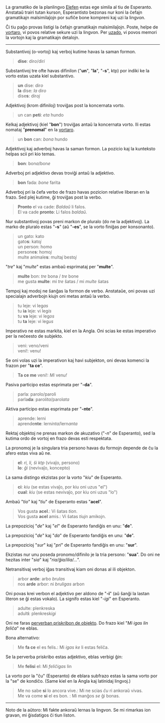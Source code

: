 La gramatiko de la planlingvo [Elefen](https://elefen.org/) estas ege simila al tiu de Esperanto. Anstataŭ trairi tutan kurson, Esperantisto bezonas nur koni la ĉefajn gramatikajn malsimilaĵojn por sufiĉe bone kompreni kaj uzi la lingvon.

Ĉi tiu paĝo provas listigi la ĉefajn gramatikajn malsimilaĵojn. Poste, helpe de [vortaro](https://elefen.org/disionario/), vi povos relative sekure uzi la lingvon. Per [uzado](https://elefen.org/), vi povos memori la vortojn kaj la gramatikajn detalojn.

---

Substantivoj (o-vortoj) kaj verboj kutime havas la saman formon.

> **dise**: dir*o*/dir*i*  

Substantivoj tre ofte havas difinilon ("**un**", "**la**", "**-s**", ktp) por indiki ke la vorto estas uzata kiel substantivo.

> **un** dise: dir*o*  
> **la** dise: *la* dir*o*  
> dise**s**: dir*oj*  

Adjektivoj (krom difiniloj) troviĝas post la koncernata vorto.

> un can **peti**: *eta* hundo  

Kelkaj adjektivoj (kiel "**bon**") troviĝas antaŭ la koncernata vorto. Ili estas nomataj "**prenomal**" en la [vortaro](https://elefen.org/disionario/).

> un **bon** can: *bona* hundo

Adjektivoj kaj adverboj havas la saman formon. La pozicio kaj la kunteksto helpas scii pri kio temas.

> **bon**: bon*a*/bon*e*

Adverboj pri adjektivo devas troviĝi antaŭ la adjektivo.

> **bon** fada: *bone* farita  

Adverboj pri la ĉefa verbo de frazo havas pozicion relative liberan en la frazo. Sed plej kutime, ĝi troviĝas post la verbo.

> **Pronto** el va cade: *Baldaŭ* li falos.  
> El va cade **pronto**: Li falos *baldaŭ*.  

Nur substantivoj povas preni markon de pluralo (do ne la adjektivoj). La marko de pluralo estas "**-s**" (aŭ "**-es**", se la vorto finiĝas per konsonanto).

> un gato: kato  
> gato**s**: kato*j*  
> un person: homo  
> persone**s**: homo*j*  
> multe animale**s**: multa*j* besto*j*  

"*tre*" kaj "*multe*" estas ambaŭ esprimataj per "**multe**".

> **multe** bon: *tre* bona / *tre* bone  
> me gusta **multe**: mi *tre* ŝatas / mi *multe* ŝatas  

Tempoj kaj modoj ne ŝanĝas la formon de verbo. Anstataŭe, oni povas uzi specialajn adverbojn kiujn oni metas antaŭ la verbo.

> tu leje: vi leg*as*  
> tu **ia** leje: vi leg*is*  
> tu **va** leje: vi leg*os*  
> tu **ta** leje: vi leg*us*  

Imperativo ne estas markita, kiel en la Angla. Oni scias ke estas imperativo per la neĉeesto de subjekto.

> veni: veno/veni  
> veni!: venu!  

Se oni volas uzi la imperativon kaj havi subjekton, oni devas komenci la frazon per "**ta ce**".

> **Ta ce me** veni!: *Mi* ven*u!*  

Pasiva participo estas esprimata per "**-da**".

> parla: parolo/paroli  
> parla**da**: parol*ita*/parol*ata*  

Aktiva participo estas esprimata per "**-nte**".

> aprende: lerni  
> aprende**nte**: lern*inta*/lern*anta*  

Rektaj objektoj ne prenas markon de akuzativo ("*-n*" de Esperanto), sed la kutima ordo de vortoj en frazo devas esti respektata.

La pronomoj je la singulara tria persono havas du formojn depende de ĉu la afero estas viva aŭ ne.

> **el**: *ri, li, ŝi ktp* (vivaĵo, persono)  
> **lo**: *ĝi* (nevivaĵo, koncepto)  

La sama distingo ekzistas por la vorto "*kiu*" de Esperanto.

> **ci**: *kiu* (se estas vivaĵo, por kiu oni uzus "el")  
> **cual**: *kiu* (se estas nevivaĵo, por kiu oni uzus "lo")  

Ambaŭ "*tio*" kaj "*tiu*" de Esperanto estas "**acel**".

> Vos gusta **acel**.: Vi ŝatas *tion*.  
> Vos gusta **acel** amis.: Vi ŝatas *tiujn* amikojn.  

La prepozicioj "*de*" kaj "*el*" de Esperanto fandiĝis en unu: "**de**".

La prepozicioj "*de*" kaj "*da*" de Esperanto fandiĝis en unu: "**de**".

La prepozicioj "*sur*" kaj "*pri*" de Esperanto fandiĝis en unu: "**sur**". 

Ekzistas nur unu poseda pronomo/difinilo je la tria persono: "**sua**". Do oni ne hezitas inter "*sia*" kaj "*ria/ĝia/ilia/...*".

Netransitivaj verboj iĝas transitivaj kiam oni donas al ili objekton.

> arbor **arde**: arbo *brulas*  
> nos **arde** arbor: ni *bruligas* arbon  

Oni povas krei verbon el adjektivo per aldono de "**-i**" (aŭ ŝanĝi la lastan literon se ĝi estas vokalo). La signifo estas kiel "*-igi*" en Esperanto.

> adulte: plenkreska  
> adult**i**: plenkresk*igi*  

Oni ne faras [perverban priskribon de objekto](https://bertilow.com/pmeg/gramatiko/specialaj_priskriboj/perverba/objekto.html). Do frazo kiel "*Mi igas lin feliĉa*" ne eblas.

Bona alternativo:

> Me **fa ce** el es felis.: Mi *igas ke* li estas feliĉa.  

Se la perverba priskribo estas adjektivo, eblas verbigi ĝin:

> Me **felisi** el: Mi *feliĉigas* lin

La vorto por la "ĉu" (Esperanto) de eblara subfrazo estas la sama vorto por la "se" de kondiĉo. (Same kiel en la Angla kaj latinidaj lingvoj.)

> Me no sabe **si** lo ancora vive.: Mi ne scias *ĉu* ri ankoraŭ vivas.  
> Me va come **si** el es bon. : Mi manĝos *se* ĝi bonas.

---

Noto de la aŭtoro: Mi fakte ankoraŭ lernas la lingvon. Se mi rimarkas ion gravan, mi ĝisdatigos ĉi tiun liston.